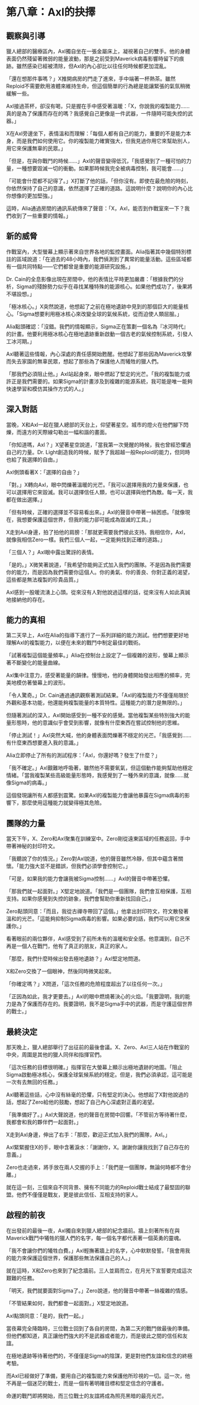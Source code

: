 # 第八章：Axl的抉擇

## 觀察與引導

獵人總部的醫療區內，Axl獨自坐在一張金屬床上，凝視著自己的雙手。他的身體表面仍然殘留著微弱的能量波動，那是之前受到Maverick病毒影響時留下的痕跡。雖然感染已經被清除，但Axl的內心卻比以往任何時候都更加混亂。

「還在想那件事嗎？」X推開病房的門走了進來，手中端著一杯熱茶。雖然Reploid不需要飲用液體來維持生命，但這個簡單的行為總是能讓緊張的氣氛稍微緩解一些。

Axl接過茶杯，卻沒有喝，只是握在手中感受著溫暖：「X，你說我的複製能力……真的是為了保護而存在的嗎？我感覺自己更像是一件武器，一件隨時可能失控的武器。」

X在Axl旁邊坐下，表情溫和而理解：「每個人都有自己的能力，重要的不是能力本身，而是我們如何使用它。你的複製能力確實強大，但我見過你用它來幫助別人，用它來保護無辜的民眾。」

「但是，在與你戰鬥的時候……」Axl的聲音變得低沉，「我感覺到了一種可怕的力量，一種想要毀滅一切的衝動。如果那時候我完全被病毒控制，我可能會……」

「可能會什麼都不記得了。」X打斷了他的話，「但你沒有。即使在最危險的時刻，你依然保持了自己的意識，依然選擇了正確的道路。這說明什麼？說明你的內心比你想像的更加堅強。」

這時，Alia通過房間的通訊系統傳來了聲音：「X，Axl，能否到作戰室來一下？我們收到了一些重要的情報。」

## 新的威脅

作戰室內，大型螢幕上顯示著來自世界各地的監控畫面。Alia指著其中幾個特別標註的區域說道：「在過去的48小時內，我們偵測到了異常的能量活動。這些區域都有一個共同特點——它們都曾是重要的能源研究設施。」

Dr. Cain的全息影像出現在房間中，他的表情比平時更加嚴肅：「根據我們的分析，Sigma的殘餘勢力似乎在尋找某種特殊的能源核心。如果他們成功了，後果將不堪設想。」

「極冰核心。」X突然說道，他想起了之前在極地遺跡中見到的那個巨大的能量核心。「Sigma想要利用極冰核心來改變全球的氣候系統，從而迫使人類屈服。」

Alia點頭確認：「沒錯。我們的情報顯示，Sigma正在策劃一個名為『冰河時代』的計畫。他要利用極冰核心在極地遺跡重新啟動一個古老的氣候控制系統，引發人工冰河期。」

Axl聽著這些情報，內心深處的責任感開始甦醒。他想起了那些因為Maverick攻擊而失去家園的無辜民眾，想起了那些為了保護他人而犧牲的獵人們。

「那我們必須阻止他。」Axl站起身來，眼中燃起了堅定的光芒。「我的複製能力或許正是我們需要的。如果Sigma的計畫涉及到複雜的能源系統，我可能是唯一能夠快速學習和模仿其操作方式的人。」

## 深入對話

當晚，X和Axl一起在獵人總部的天台上，仰望著星空。城市的燈火在他們腳下閃爍，而遠方的天際線勾勒出一幅和諧的畫面。

「你知道嗎，Axl？」X望著星空說道，「當我第一次覺醒的時候，我也曾經恐懼過自己的力量。Dr. Light創造我的時候，賦予了我超越一般Reploid的能力，但同時也給了我選擇的自由。」

Axl側頭看著X：「選擇的自由？」

「對。」X轉向Axl，眼中閃爍著溫暖的光芒。「我可以選擇用我的力量來保護，也可以選擇用它來毀滅。我可以選擇信任人類，也可以選擇與他們為敵。每一天，我都在做出選擇。」

「但有時候，正確的選擇並不容易看出來。」Axl的聲音中帶著一絲困惑。「就像現在，我想要保護這個世界，但我的能力卻可能成為毀滅的工具。」

X走到Axl身邊，拍了拍他的肩膀：「那就更需要我們彼此支持。我相信你，Axl，就像我相信Zero一樣。我們三個人一起，一定能夠找到正確的道路。」

「三個人？」Axl眼中露出驚訝的表情。

「是的。」X微笑著說道，「我希望你能夠正式加入我們的團隊。不是因為我們需要你的能力，而是因為我們需要你這個人。你的勇氣、你的善良、你對正義的渴望，這些都是無法複製的珍貴品質。」

Axl感到一股暖流湧上心頭。從來沒有人對他說過這樣的話，從來沒有人如此真誠地接納他的存在。

## 能力的真相

第二天早上，Axl在Alia的指導下進行了一系列詳細的能力測試。他們想要更好地理解Axl的複製能力，以便在未來的戰鬥中制定最佳的戰術。

「試著複製這個能量頻率。」Alia在控制台上設定了一個複雜的波形，螢幕上顯示著不斷變化的能量曲線。

Axl集中注意力，感受著能量的韻律。慢慢地，他的身體開始發出相應的頻率，完美地模仿著螢幕上的波形。

「令人驚奇。」Dr. Cain通過通訊觀察著測試結果。「Axl的複製能力不僅僅局限於外觀和基本功能，他還能夠複製能量的本質特性。這種能力的潛力是無限的。」

但隨著測試的深入，Axl開始感受到一種不安的感覺。當他複製某些特別強大的能量形態時，他的意識似乎會受到影響，就像有什麼東西在嘗試控制他的思維。

「停止測試！」Axl突然大喊，他的身體表面閃爍著不穩定的光芒。「我感覺到……有什麼東西想要進入我的意識。」

Alia立即停止了所有的測試程序：「Axl，你還好嗎？發生了什麼？」

「我不確定。」Axl艱難地呼吸著，雖然他不需要氧氣，但這個動作能夠幫助他穩定情緒。「當我複製某些高級能量形態時，我感覺到了一種外來的意識，就像……就像Sigma的病毒。」

這個發現讓所有人都感到震驚。如果Axl的複製能力會讓他暴露在Sigma病毒的影響下，那麼使用這種能力就變得極其危險。

## 團隊的力量

當天下午，X、Zero和Axl聚集在訓練室中。Zero剛從遠東區域的任務返回，手中帶著神秘的封印符文。

「我聽說了你的情況。」Zero對Axl說道，他的聲音雖然冷靜，但其中蘊含著關懷。「能力強大並不是錯誤，但我們必須學會控制它。」

「可是，如果我的能力會讓我被Sigma控制……」Axl的聲音中帶著恐懼。

「那我們就一起面對。」X堅定地說道。「我們是一個團隊，我們會互相保護，互相支持。如果你感覺到失控的跡象，我們會幫助你重新找回自己。」

Zero點頭同意：「而且，我從古禪寺帶回了這個。」他拿出封印符文，符文散發著溫和的光芒。「這能夠抑制Sigma病毒的影響。如果必要的話，我們可以用它來保護你。」

看著眼前的兩位夥伴，Axl感受到了前所未有的溫暖和安全感。他意識到，自己不再是一個人在戰鬥，他有了真正的朋友，真正的家人。

「那麼，我們什麼時候出發去極地遺跡？」Axl堅定地問道。

X和Zero交換了一個眼神，然後同時微笑起來。

「你確定嗎？」X問道，「這次任務的危險程度超出了以往任何一次。」

「正因為如此，我才更要去。」Axl的眼中燃燒著決心的火焰。「我要證明，我的能力是為了保護而存在的。我要證明，我不是Sigma手中的武器，而是守護這個世界的戰士。」

## 最終決定

那天晚上，獵人總部舉行了出征前的最後會議。X、Zero、Axl三人站在作戰室的中央，周圍是其他的獵人同伴和指揮官們。

「這次任務的目標很明確。」指揮官在大螢幕上顯示出極地遺跡的地圖。「阻止Sigma啟動極冰核心，保護全球氣候系統的穩定。但是，我們必須承認，這可能是一次有去無回的任務。」

Axl聽著這些話，心中沒有絲毫的恐懼，只有堅定的決心。他想起了X對他說過的話，想起了Zero給他的鼓勵，想起了自己內心深處對正義的渴望。

「我準備好了。」Axl大聲說道，他的聲音在房間中回響。「不管前方等待著什麼，我都會和我的夥伴們一起面對。」

X走到Axl身邊，伸出了右手：「那麼，歡迎正式加入我們的團隊，Axl。」

Axl緊緊握住X的手，眼中含著淚水：「謝謝你，X。謝謝你讓我找到了自己存在的意義。」

Zero也走過來，將手放在兩人交握的手上：「我們是一個團隊，無論何時都不會分離。」

就在這一刻，三個來自不同背景、擁有不同能力的Reploid戰士結成了最堅固的聯盟。他們不僅僅是戰友，更是彼此信任、互相支持的家人。

## 啟程的前夜

在出發前的最後一夜，Axl獨自來到獵人總部的紀念牆前。牆上刻著所有在與Maverick戰鬥中犧牲的獵人們的名字，每一個名字都代表著一個英勇的靈魂。

「我不會讓你們的犧牲白費。」Axl輕撫著牆上的名字，心中默默發誓。「我會用我的能力來保護這個世界，保護那些無法保護自己的人。」

就在這時，X和Zero也來到了紀念牆前。三人並肩而立，在月光下宣誓要完成這次艱難的任務。

「明天，我們就要面對Sigma了。」Zero說道，他的聲音中帶著一絲複雜的情感。

「不管結果如何，我們都會一起面對。」X堅定地說道。

Axl點頭同意：「是的，我們一起。」

當夜幕完全降臨時，三位戰士回到了各自的房間，為第二天的戰鬥做最後的準備。但他們都知道，真正讓他們強大的不是武器或者能力，而是彼此之間的信任和友誼。

在極地遺跡等待著他們的，不僅僅是Sigma的陰謀，更是對他們友誼和信念的終極考驗。

而Axl已經做好了準備，要用自己的複製能力來保護他所珍視的一切。這一次，他不再是一個迷茫的戰士，而是一個有著明確目標和堅定信念的守護者。

命運的戰鬥即將開始，而三位戰士的友誼將成為照亮黑暗的最亮光芒。 
